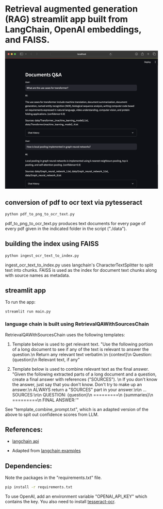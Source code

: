 # Retrieval augmented generation (RAG) streamlit app built from LangChain, OpenAI embeddings, and FAISS.

![example](./langchain-rag.png)

## conversion of pdf to ocr text via pytesseract
```sh
python pdf_to_png_to_ocr_text.py
```
pdf_to_png_to_ocr_text.py produces text documents for every page of every pdf given in the indicated folder in the script ("./data").

## building the index using FAISS
```sh
python ingest_ocr_text_to_index.py
```
ingest_ocr_text_to_index.py uses langchain's CharacterTextSplitter to split text into chunks.
FAISS is used as the index for document text chunks along with source names as metadata.

## streamlit app
To run the app: 
```sh
streamlit run main.py
```

### language chain is built using RetrievalQAWithSourcesChain
RetrievalQAWithSourcesChain uses the following templates:
1. Template below is used to get relevant text.
"Use the following portion of a long document to see if any of the text is 
relevant to answer the question.\n
Return any relevant text verbatim.\n
{context}\n
Question: {question}\n
Relevant text, if any"

2. Template below is used to combine relevant text as the final answer.
"Given the following extracted parts of a long document and a question, 
create a final answer with references ("SOURCES"). \n
If you don\'t know the answer, just say that you don\'t know. Don\'t try to make up an answer.\n
ALWAYS return a "SOURCES" part in your answer.\n\n
... SOURCES:\n\n
QUESTION: {question}\n
=========\n
{summaries}\n
=========\n
FINAL ANSWER:'"

See "template_combine_prompt.txt", which is an adapted version of the above
to spit out confidence scores from LLM.

## References:
- [langchain api](https://api.python.langchain.com/en/latest/api_reference.html)

- Adapted from [langchain examples](https://python.langchain.com/docs/use_cases/question_answering/)

## Dependencies:
Note the packages in the "requirements.txt" file. 
```sh
pip install -r requirements.txt
```
To use OpenAI, add an environment variable "OPENAI_API_KEY" which contains the key. You also need to install 
[tesseract-ocr](https://tesseract-ocr.github.io/tessdoc/Installation.html). 
